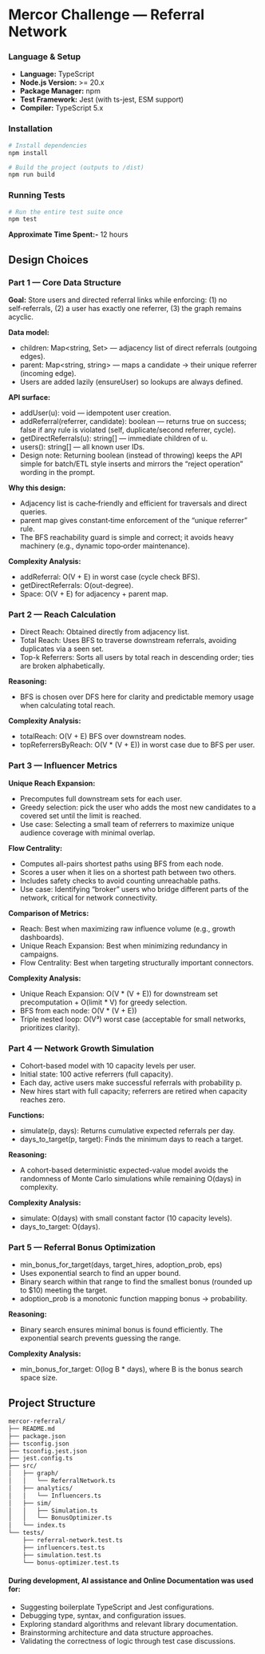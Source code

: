 # Mercor Challenge — Referral Network

### Language & Setup
- **Language:** TypeScript
- **Node.js Version:** >= 20.x
- **Package Manager:** npm
- **Test Framework:** Jest (with ts-jest, ESM support)
- **Compiler:** TypeScript 5.x

### Installation
```bash
# Install dependencies
npm install

# Build the project (outputs to /dist)
npm run build
```

### Running Tests
```bash
# Run the entire test suite once
npm test
```

**Approximate Time Spent:-** 12 hours 

## Design Choices
### Part 1 — Core Data Structure

**Goal:** Store users and directed referral links while enforcing: (1) no self‑referrals, (2) a user has exactly one referrer, (3) the graph remains acyclic.

**Data model:**
- children: Map<string, Set<string>> — adjacency list of direct referrals (outgoing edges).
- parent: Map<string, string> — maps a candidate → their unique referrer (incoming edge).
- Users are added lazily (ensureUser) so lookups are always defined.

**API surface:**
- addUser(u): void — idempotent user creation.
- addReferral(referrer, candidate): boolean — returns true on success; false if any rule is violated (self, duplicate/second referrer, cycle).
- getDirectReferrals(u): string[] — immediate children of u.
- users(): string[] — all known user IDs.
- Design note: Returning boolean (instead of throwing) keeps the API simple for batch/ETL style inserts and mirrors the “reject operation” wording in the prompt.

**Why this design:**
- Adjacency list is cache‑friendly and efficient for traversals and direct queries.
- parent map gives constant‑time enforcement of the “unique referrer” rule.
- The BFS reachability guard is simple and correct; it avoids heavy machinery (e.g., dynamic topo‑order maintenance).

**Complexity Analysis:**
- addReferral: O(V + E) in worst case (cycle check BFS).
- getDirectReferrals: O(out-degree).
- Space: O(V + E) for adjacency + parent map.


### Part 2 — Reach Calculation

- Direct Reach: Obtained directly from adjacency list.
- Total Reach: Uses BFS to traverse downstream referrals, avoiding duplicates via a seen set.
- Top-k Referrers: Sorts all users by total reach in descending order; ties are broken alphabetically.

**Reasoning:**
- BFS is chosen over DFS here for clarity and predictable memory usage when calculating total reach.

**Complexity Analysis:**
- totalReach: O(V + E) BFS over downstream nodes.
- topReferrersByReach: O(V * (V + E)) in worst case due to BFS per user.

### Part 3 — Influencer Metrics

**Unique Reach Expansion:**
- Precomputes full downstream sets for each user.
- Greedy selection: pick the user who adds the most new candidates to a covered set until the limit is reached.
- Use case: Selecting a small team of referrers to maximize unique audience coverage with minimal overlap.

**Flow Centrality:**
- Computes all-pairs shortest paths using BFS from each node.
- Scores a user when it lies on a shortest path between two others.
- Includes safety checks to avoid counting unreachable paths.
- Use case: Identifying “broker” users who bridge different parts of the network, critical for network connectivity.

**Comparison of Metrics:**
- Reach: Best when maximizing raw influence volume (e.g., growth dashboards).
- Unique Reach Expansion: Best when minimizing redundancy in campaigns.
- Flow Centrality: Best when targeting structurally important connectors.

**Complexity Analysis:**
- Unique Reach Expansion: O(V * (V + E)) for downstream set precomputation + O(limit * V) for greedy selection.
- BFS from each node: O(V * (V + E))
- Triple nested loop: O(V³) worst case (acceptable for small networks, prioritizes clarity).

### Part 4 — Network Growth Simulation

- Cohort-based model with 10 capacity levels per user.
- Initial state: 100 active referrers (full capacity).
- Each day, active users make successful referrals with probability p.
- New hires start with full capacity; referrers are retired when capacity reaches zero.

**Functions:**
- simulate(p, days): Returns cumulative expected referrals per day.
- days_to_target(p, target): Finds the minimum days to reach a target.

**Reasoning:**
- A cohort-based deterministic expected-value model avoids the randomness of Monte Carlo simulations while remaining O(days) in complexity.

**Complexity Analysis:**
- simulate: O(days) with small constant factor (10 capacity levels).
- days_to_target: O(days).

### Part 5 — Referral Bonus Optimization

- min_bonus_for_target(days, target_hires, adoption_prob, eps)
- Uses exponential search to find an upper bound.
- Binary search within that range to find the smallest bonus (rounded up to $10) meeting the target.
- adoption_prob is a monotonic function mapping bonus → probability.

**Reasoning:**
- Binary search ensures minimal bonus is found efficiently. The exponential search prevents guessing the range.

**Complexity Analysis:**
- min_bonus_for_target: O(log B * days), where B is the bonus search space size.

## Project Structure
```bash
mercor-referral/
├── README.md
├── package.json
├── tsconfig.json
├── tsconfig.jest.json
├── jest.config.ts
├── src/
│   ├── graph/
│   │   └── ReferralNetwork.ts
│   ├── analytics/
│   │   └── Influencers.ts
│   ├── sim/
│   │   ├── Simulation.ts
│   │   └── BonusOptimizer.ts
│   └── index.ts
└── tests/
    ├── referral-network.test.ts
    ├── influencers.test.ts
    ├── simulation.test.ts
    └── bonus-optimizer.test.ts

```

#### During development, AI assistance and Online Documentation was used for:
- Suggesting boilerplate TypeScript and Jest configurations.
- Debugging type, syntax, and configuration issues.
- Exploring standard algorithms and relevant library documentation.
- Brainstorming architecture and data structure approaches.
- Validating the correctness of logic through test case discussions.
